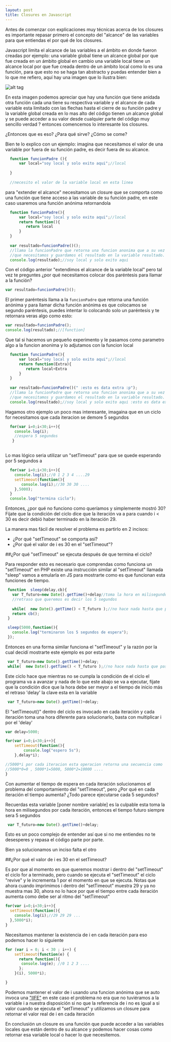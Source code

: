 ```yaml
---
layout: post
title: Closures en Javascript
---
```


Antes de comenzar con explicaciones muy técnicas acerca de los closures es importante repasar primero el concepto del "alcance" 
de las variables para que entiendas el por qué de los closures.

Javascript limita el alcance de las variables a el ámbito en donde fueron creadas
por ejemplo: una variable global tiene un alcance global por que fue creada en un ámbito global en cambio una variable local tiene un alcance local por que fue creada dentro de un ámbito local como lo es una función, para que esto no se haga tan abstracto y puedas entender bien a lo que me refiero, aquí hay una imagen que lo ilustra bien: 

![alt tag](https://pbs.twimg.com/media/BuzfdMiIIAA0yN_.jpg:large)

En esta imagen podemos apreciar que hay una función que tiene anidada otra función cada una tiene su respectiva variable y el alcance de cada variable esta limitado con las flechas hasta el cierre de su función padre y la variable global creada en lo mas alto del código tienen un alcance global y se puede acceder a su valor desde cualquier parte del código muy sencillo verdad ? entonces comencemos lo interesante los closures.

¿Entonces que es eso? ¿Para qué sirve? ¿Cómo se come?

Bien te lo explico con un ejemplo: imagina que necesitamos el valor de una variable por fuera de su función padre, es decir fuera de su alcance.

```javascript
  function funcionPadre (){
  	  var local="soy local y solo exito aqui";//local
  
  }
  
  //necesito el valor de la variable local en esta linea 

```
para "extender el alcance" necesitamos un closure que se comporta como una función que tiene acceso a las variable de su función padre, en este caso usaremos una función anónima retornandola


```javascript
  function funcionPadre(){
  	  var local="soy local y solo exito aqui";//local
      return function(){
         return local      
      }
  }
  
  var resultado=funcionPadre()();
  //llama la funcionPadre que retorna una funcion anonima que a su vez retorna el valor  
  //que necesitamos y guardamos el resultado en la variable resultado.
  console.log(resultado);//soy local y solo exito aqui
```
Con el código anterior "extendimos el alcance de la variable local" pero tal vez te preguntes ¿por qué necesitamos colocar dos paréntesis para llamar a la función?

```javascript
var resultado=funcionPadre()();

```
El primer paréntesis llama a la ```funcionPadre``` que retorna una función anónima y para llamar dicha función anónima es que colocamos se segundo paréntesis, puedes intentar lo colocando solo un paréntesis y te retornara veras algo como esto:

```javascript
var resultado=funcionPadre();
console.log(resultado);//[function]
```
Que tal si hacemos un pequeño experimento y le pasamos como parametro algo a la funcion anonima y lo adjutamos con la funcion local

```javascript
  function funcionPadre(){
  	  var local="soy local y solo exito aqui";//local
      return function(Extra){
         return local+Extra       
      }
  }
  
  var resultado=funcionPadre()(" :esto es data extra :p");
  //llama la funcionPadre que retorna una funcion anonima que a su vez retorna el valor  
  //que necesitamos y guardamos el resultado en la variable resultado.
  console.log(resultado);//soy local y solo exito aqui :esto es data extra :p
```

Hagamos otro ejemplo un poco mas interesante, imagaina que en un ciclo for necesitamos que cada iteracion se demore 5 segundos

```javascript
  for(var i=0;i<30;i++){
 	console.log(i);
    //espera 5 segundos 
   }
   
```
Lo mas lógico seria utilizar un "setTimeout" para que se quede esperando por 5 segundos a

```javascript
  for(var i=0;i<30;i++){
 	console.log(i);//0 1 2 3 4 ....29
    setTimeout(function(){
       console.log(i);//30 30 30 .... 
    },5000);
  } 
  console.log("termina ciclo");
```
Entonces, ¿por qué no funciono como queríamos y simplemente mostró 30? Fíjate que la condición del ciclo dice que la iteración va a para cuando i < 30 es decir debió haber terminado en la  iteración 29.

La manera mas fácil de resolver el problema es partirlo en 2 incisos:

* ¿Por qué "setTimeout" se comporta así?
* ¿Por qué el valor de i es 30 en el "setTimeout"?


##¿Por qué "setTimeout" se ejecuta después de que termina el ciclo?

Para responder esto es necesario que comprendas como funciona un "setTimeout" en PHP existe una instrucción similar al "setTimeout" llamada "sleep" vamos a emularla en JS para mostrarte como es que funcionan esta funciones de tiempo.


```javascript
 function  sleep(delay,cb){
   var T_futuro=new Date().getTime()+delay//toma la hora en milisegundos y le suma el 
   //retraso que queremos es decir los 5 segundos 
   
   while(  new Date().getTime() < T_futuro );//no hace nada hasta que pase los 5 segundos
   return cb();
 }

 sleep(5000,function(){
   console.log("terminaron los 5 segundos de espera");
 });

```
Entonces en una forma similar funciona el "setTimeout" y la razón por la cual 
decidí mostrarte este ejemplo es por esta parte

```javascript
 var T_futuro=new Date().getTime()+delay;
 while(  new Date().getTime() < T_futuro );//no hace nada hasta que pase los 5 segundos

```
Este ciclo hace que mientras no se cumpla la condición de el ciclo el programa va a avanzar y nada de lo que este abajo se va a ejecutar, fíjate que la condición dice que la hora debe ser meyor a el tiempo de inicio más el retraso 'delay' la clave esta en la variable

```javascript
 var T_futuro=new Date().getTime()+delay;
```

El "setTimeout()" dentro del ciclo es invocado en cada iteración y cada iteración toma una hora diferente para solucionarlo, basta con multiplicar i por el 'delay'

```javascript
var delay=5000;

for(var i=0;i<30;i++){
	setTimeout(function(){
		console.log("espero 5s");
	},delay*i);

//5000*i por cada iteracion esta operacion retorna una secuencia como
//5000*0=0 , 5000*1=5000, 5000*2=10000 .... 
}
```
Con aumentar el tiempo de espera en cada iteración solucionamos el problema del comportamiento del "setTimeout", pero ¿Por qué en cada iteración el tiempo aumenta? ¿Todo parece ejecutarse cada 5 segundos?

Recuerdas esta variable [poner nombre variable] es la culpable esta toma la hora en milisegundos por cada iteración, entonces el tiempo futuro siempre sera 5 segundos

```javascript
 var T_futuro=new Date().getTime()+delay;
```
Esto es un poco complejo de entender así que si no me entiendes no te desesperes y repasa el código parte por parte.

Bien ya solucionamos un inciso falta el otro

##¿Por qué el valor de i es 30 en el setTimeout?

Es por que al momento en que queremos mostrar i dentro del "setTimeout" el ciclo for a terminado, pero cuando se ejecuta el "setTimeout" el ciclo "revive" y le incrementa 1 por el momento en que se ejecuta. Notas que ahora cuando imprimimos i dentro del "setTimeout" muestra 29 y ya no muestra mas 30, ahora no lo hace por que el tiempo entre cada iteración aumenta como debe ser al ritmo del "setTimeout"

```javascript
for(var i=0;i<30;i++){
  setTimeout(function(){
    console.log(i);//29 29 29 ...
  },5000*i);
}
```
Necesitamos mantener la existencia de i en cada iteración para eso podemos hacer lo siguiente

```javascript
for (var i = 0; i < 30 ; i++) {
    setTimeout(function(e) { 
      return function(){
       console.log(e); //0 1 2 3 ....
      }; 
    }(i), 5000*i);

}

```
Podemos mantener el valor de i usando una funcion anónima que se auto invoca una ["IIFE"](http://bentoncoding.com/2012/09/18/using-the-immediately-invoked-function-expression/)
en este caso el problema no era que no tuviéramos a la variable i a nuestra disposición si no que la referencia de i no es igual a si valor cuando se ejecuta el "setTimeout" y utilizamos un closure para retornar el valor real de i en cada iteración

En conclusión un closure es una función que puede acceder a las  variables locales que están dentro de su alcance y podemos hacer cosas como retornar esa variable local o hacer lo que necesitemos.



